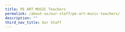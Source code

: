 ```yaml
---
title: PE ART MUSIC Teachers
permalink: /about-us/our-staff/pe-art-music-teachers/
description: ""
third_nav_title: Our Staff
---
```

